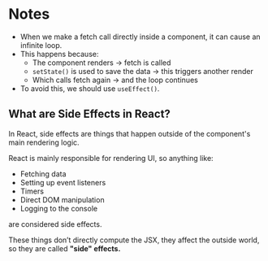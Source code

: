 # Notes 

- When we make a fetch call directly inside a component, it can cause an infinite loop.
- This happens because:
  - The component renders → fetch is called
  - `setState()` is used to save the data → this triggers another render
  - Which calls fetch again → and the loop continues
- To avoid this, we should use `useEffect()`.

## What are Side Effects in React?

In React, side effects are things that happen outside of the component's main rendering logic.

React is mainly responsible for rendering UI, so anything like:

- Fetching data
- Setting up event listeners
- Timers
- Direct DOM manipulation
- Logging to the console

are considered side effects.

These things don’t directly compute the JSX, they affect the outside world, so they are called **"side" effects.**